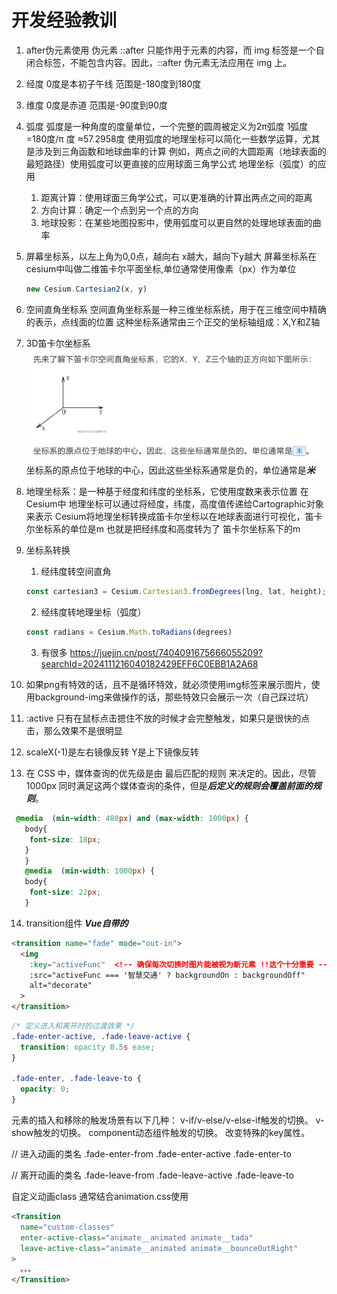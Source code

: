 # 开发经验教训
1. after伪元素使用
   伪元素 ::after 只能作用于元素的内容，而 img 标签是一个自闭合标签，不能包含内容。因此，::after 伪元素无法应用在 img 上。
2. 经度 0度是本初子午线 范围是-180度到180度
3. 维度 0度是赤道 范围是-90度到90度
4. 弧度 弧度是一种角度的度量单位，一个完整的圆周被定义为2π弧度
   1弧度=180度/π 度 ≈57.2958度
   使用弧度的地理坐标可以简化一些数学运算，尤其是涉及到三角函数和地球曲率的计算
   例如，两点之间的大圆距离（地球表面的最短路径）使用弧度可以更直接的应用球面三角学公式
   地理坐标（弧度）的应用
   1. 距离计算：使用球面三角学公式，可以更准确的计算出两点之间的距离
   2. 方向计算：确定一个点到另一个点的方向
   3. 地球投影：在某些地图投影中，使用弧度可以更自然的处理地球表面的曲率
5. 屏幕坐标系，以左上角为0,0点，越向右 x越大，越向下y越大
   屏幕坐标系在cesium中叫做二维笛卡尔平面坐标,单位通常使用像素（px）作为单位
   ```js
   new Cesium.Cartesian2(x, y)
   ```
6. 空间直角坐标系
   空间直角坐标系是一种三维坐标系统，用于在三维空间中精确的表示，点线面的位置
   这种坐标系通常由三个正交的坐标轴组成：X,Y和Z轴
7. 3D笛卡尔坐标系
![img.png](img.png)
   坐标系的原点位于地球的中心，因此这些坐标系通常是负的，单位通常是***米***
8. 地理坐标系：是一种基于经度和纬度的坐标系，它使用度数来表示位置
   在Cesium中 地理坐标可以通过将经度，纬度，高度值传递给Cartographic对象来表示
   Cesium将地理坐标转换成笛卡尔坐标以在地球表面进行可视化，笛卡尔坐标系的单位是m  也就是把经纬度和高度转为了 笛卡尔坐标系下的m
9. 坐标系转换
   1. 经纬度转空间直角
   ```js
   const cartesian3 = Cesium.Cartesian3.fromDegrees(lng, lat, height);
   ```
   2. 经纬度转地理坐标（弧度）
   ```js
   const radians = Cesium.Math.toRadians(degrees)
   ```
   3. 有很多 https://juejin.cn/post/7404091675666055209?searchId=2024111216040182429EFF6C0EBB1A2A68

10. 如果png有特效的话，且不是循环特效，就必须使用img标签来展示图片，使用background-img来做操作的话，那些特效只会展示一次（自己踩过坑）
11. :active 只有在鼠标点击摁住不放的时候才会完整触发，如果只是很快的点击，那么效果不是很明显
12. scaleX(-1)是左右镜像反转  Y是上下镜像反转
13. 在 CSS 中，媒体查询的优先级是由 最后匹配的规则 来决定的。因此，尽管 1000px 同时满足这两个媒体查询的条件，但是***后定义的规则会覆盖前面的规则***。
   ```css
    @media  (min-width: 480px) and (max-width: 1000px) {
      body{
       font-size: 18px;
      }
      }
      @media  (min-width: 1000px) {
      body{
       font-size: 22px;
      }
   ```

14. transition组件 ***Vue自带的***
   ```html
   <transition name="fade" mode="out-in">
     <img
       :key="activeFunc"  <!-- 确保每次切换时图片能被视为新元素 !!这个十分重要 -->
       :src="activeFunc === '智慧交通' ? backgroundOn : backgroundOff"
       alt="decorate"
     >
   </transition>
   ```
   ```css
   /* 定义进入和离开时的过渡效果 */
   .fade-enter-active, .fade-leave-active {
     transition: opacity 0.5s ease;
   }
   
   .fade-enter, .fade-leave-to {
     opacity: 0;
   }
   ```
   元素的插入和移除的触发场景有以下几种：
   v-if/v-else/v-else-if触发的切换。
   v-show触发的切换。
   component动态组件触发的切换。
   改变特殊的key属性。


   // 进入动画的类名
   .fade-enter-from
   .fade-enter-active
   .fade-enter-to
   
   // 离开动画的类名
   .fade-leave-from
   .fade-leave-active
   .fade-leave-to

   自定义动画class 通常结合animation.css使用
   ```html
   <Transition
     name="custom-classes"
     enter-active-class="animate__animated animate__tada"
     leave-active-class="animate__animated animate__bounceOutRight"
   >
     。。。
   </Transition>

   ```

